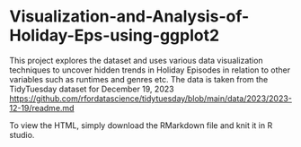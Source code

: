 # Visualization-and-Analysis-of-Holiday-Eps-using-ggplot2
This project explores the dataset and uses various data visualization techniques to uncover hidden trends in Holiday Episodes in relation to other variables such as runtimes and genres etc. The data is taken from the TidyTuesday dataset for December 19, 2023 https://github.com/rfordatascience/tidytuesday/blob/main/data/2023/2023-12-19/readme.md

To view the HTML, simply download the RMarkdown file and knit it in R studio.
